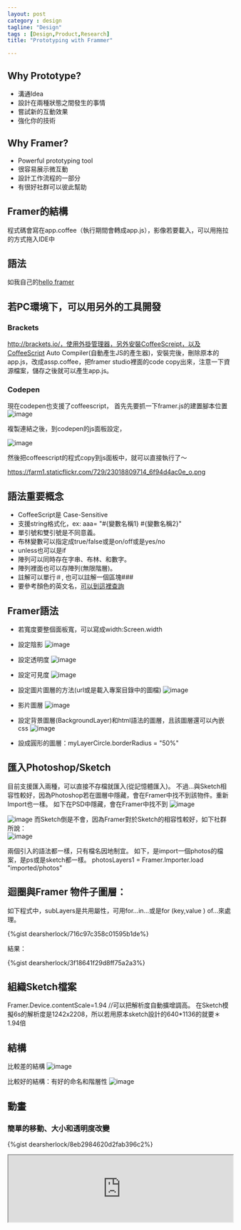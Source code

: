 ```yaml
---
layout: post
category : design 
tagline: "Design"
tags : [Design,Product,Research]
title: "Prototyping with Frammer"

---
```

## Why Prototype?
- 溝通Idea
- 設計在兩種狀態之間發生的事情
- 嘗試新的互動效果
- 強化你的技術

## Why Framer?
- Powerful prototyping tool
- 很容易展示微互動
- 設計工作流程的一部分
- 有很好社群可以彼此幫助

## Framer的結構
程式碼會寫在app.coffee（執行期間會轉成app.js），影像若要載入，可以用拖拉的方式拖入IDE中


## 語法
如我自己的[hello framer](https://www.dropbox.com/sh/oo8enm9qvscdnvm/AABD6Q0SK_BioIgqmS5I39_ha?dl=0)


## 若PC環境下，可以用另外的工具開發
### Brackets
http://brackets.io/，使用外掛管理器，另外安裝CoffeeScreipt，以及CoffeeScript Auto Compiler(自動產生JS的產生器)，安裝完後，刪除原本的app.js，改成assp.coffee，把framer studio裡面的code copy出來，注意一下資源檔案，儲存之後就可以產生app.js。

### Codepen
現在codepen也支援了coffeescript，
首先先要抓一下framer.js的建置腳本位置
![image](https://farm6.staticflickr.com/5750/23620847306_d7092051b1_o.png)

複製連結之後，到codepen的js面板設定，

![image](https://farm6.staticflickr.com/5804/23620867196_9882234939_o.png)

然後把coffeescript的程式copy到js面板中，就可以直接執行了～

https://farm1.staticflickr.com/729/23018809714_6f94d4ac0e_o.png

## 語法重要概念
- CoffeeScript是 Case-Sensitive
- 支援string格式化，ex: aaa= "#{變數名稱1} #{變數名稱2}"
- 單引號和雙引號是不同意義。
- 布林變數可以指定成true/false或是on/off或是yes/no
- unless也可以是if
- 陣列可以同時存在字串、布林、和數字。
- 陣列裡面也可以存陣列(無限階層)。
- 註解可以單行＃, 也可以註解一個區塊###
- 要參考顏色的英文名，[可以到這裡查詢](https://developer.mozilla.org/en-US/docs/Web/CSS/color_value#Color_keywords)



## Framer語法
- 若寬度要整個面板寬，可以寫成width:Screen.width
- 設定陰影
![image](https://farm1.staticflickr.com/736/23669576995_fa94c095b3_o.png)

- 設定透明度
![image](https://farm1.staticflickr.com/580/23643529916_c5aa562c0b_o.png)
- 設定可見度
![image](https://farm6.staticflickr.com/5835/23301667159_0d90ce3912_o.png)

- 設定圖片圖層的方法(url或是載入專案目錄中的圖檔)
![image](https://farm1.staticflickr.com/704/23042731203_5a0dd0767c_o.png)

- 影片圖層
![image](https://farm1.staticflickr.com/665/23587397141_ec285a386b_o.png)

- 設定背景圖層(BackgroundLayer)和html語法的圖層，且該圖層還可以內嵌css
![image](https://farm6.staticflickr.com/5728/23301952939_82a935147f_o.png)

- 設成圓形的圖層：myLayerCircle.borderRadius = "50%"

## 匯入Photoshop/Sketch
目前支援匯入兩種，可以直接不存檔就匯入(從記憶體匯入)。
不過...與Sketch相容性較好，因為Photoshop若在圖層中隱藏，會在Framer中找不到該物件。重新Import也一樣。
如下在PSD中隱藏，會在Framer中找不到
![image](https://farm6.staticflickr.com/5804/23277370363_d62b28c577_o.png)

![image](https://farm6.staticflickr.com/5733/23904126345_f42b20b327_o.png)
而Sketch倒是不會，因為Framer對於Sketch的相容性較好，如下社群所說：  
![image](https://farm1.staticflickr.com/780/23821763661_676dca8282_o.png)

兩個引入的語法都一樣，只有檔名因地制宜。
如下，是import一個photos的檔案，是ps或是sketch都一樣。
photosLayers1 = Framer.Importer.load "imported/photos"

## 迴圈與Framer 物件子圖層：
如下程式中，subLayers是共用屬性，可用for...in...或是for (key,value ) of...來處理。

{%gist dearsherlock/716c97c358c01595b1de%}

結果：

{%gist dearsherlock/3f18641f29d8ff75a2a3%}



## 組織Sketch檔案
Framer.Device.contentScale=1.94  //可以把解析度自動擴增調高。
在Sketch模擬6s的解析度是1242x2208，所以若用原本sketch設計的640*1136的就要＊1.94倍

## 結構

比較差的結構
![image](https://farm1.staticflickr.com/585/23530309349_ba4dd61c83_o.png)

比較好的結構：有好的命名和階層性
![image](https://farm1.staticflickr.com/607/23872116316_cb01fa6da5_o.png)



## 動畫
### 簡單的移動、大小和透明度改變
{%gist dearsherlock/8eb2984620d2fab396c2%}


<iframe src="http://share.framerjs.com/nd0k5lgulao7/" width=100%>
</iframe>

